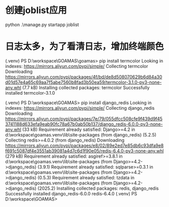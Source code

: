# 创建joblist应用
python .\manage.py startapp joblist

# 日志太多，为了看清日志，增加终端颜色
(.venv) PS D:\workspace\GOAMAS\goamas> pip install termcolor
Looking in indexes: https://mirrors.aliyun.com/pypi/simple/
Collecting termcolor
  Downloading https://mirrors.aliyun.com/pypi/packages/4f/bd/de8d508070629b6d84a30d01d57e4a65c69aa7f5abe7560b8fad3b50ea59/termcolor-3.1.0-py3-none-any.whl (7.7 kB)
Installing collected packages: termcolor
Successfully installed termcolor-3.1.0


(.venv) PS D:\workspace\GOAMAS> pip install django_redis
Looking in indexes: https://mirrors.aliyun.com/pypi/simple/
Collecting django_redis
  Downloading https://mirrors.aliyun.com/pypi/packages/7e/79/055dfcc508cfe9f439d9f453741188d633efa9eab90fc78a67b0ab50b137/django_redis-6.0.0-py3-none-any.whl (33 kB)
Requirement already satisfied: Django>=4.2 in d:\workspace\goamas\.venv\lib\site-packages (from django_redis) (5.2.5)
Collecting redis>=4.0.2 (from django_redis)
  Downloading https://mirrors.aliyun.com/pypi/packages/e8/02/89e2ed7e85db6c93dfa9e8f691c5087df4e3551ab39081a4d7c6d1f90e05/redis-6.4.0-py3-none-any.whl (279 kB)
Requirement already satisfied: asgiref>=3.8.1 in d:\workspace\goamas\.venv\lib\site-packages (from Django>=4.2->django_redis) (3.9.1)
Requirement already satisfied: sqlparse>=0.3.1 in d:\workspace\goamas\.venv\lib\site-packages (from Django>=4.2->django_redis) (0.5.3)
Requirement already satisfied: tzdata in d:\workspace\goamas\.venv\lib\site-packages (from Django>=4.2->django_redis) (2025.2)
Installing collected packages: redis, django_redis
Successfully installed django_redis-6.0.0 redis-6.4.0
(.venv) PS D:\workspace\GOAMAS> 


